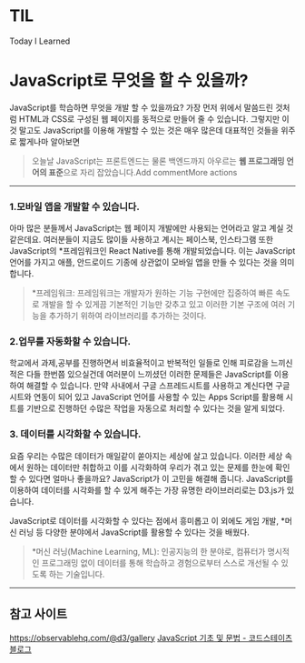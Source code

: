 # TIL
Today I Learned
#  JavaScript로 무엇을 할 수 있을까?

JavaScript를 학습하면 무엇을 개발 할 수 있을까요? 가장 먼저 위에서 말씀드린 것처럼 HTML과 CSS로 구성된 웹 페이지를 동적으로 만들어 줄 수 있습니다.
그렇지만 이것 말고도 JavaScript를 이용해 개발할 수 있는 것은 매우 많은데 대표적인 것들을 위주로 짧게나마 알아보면

> 오늘날 JavaScript는 프론트엔드는 물론 백엔드까지 아우르는 **웹 프로그래밍 언어의 표준**으로 자리 잡았습니다.Add commentMore actions

---

### 1.모바일 앱을 개발할 수 있습니다.

아마 많은 분들께서 JavaScript는 웹 페이지 개발에만 사용되는 언어라고 알고 계실 것 같은데요.
여러분들이 지금도 많이들 사용하고 계시는 페이스북, 인스타그램 또한 JavaScript의 *프레임워크인 React Native를 통해 개발되었습니다.
이는 JavaScript 언어를 가지고 애플, 안드로이드 기종에 상관없이 모바일 앱을 만들 수 있다는 것을 의미합니다.

>  *프레임워크: 프레임워크는 개발자가 원하는 기능 구현에만 집중하여 빠른 속도로 개발을 할 수 있게끔 
기본적인 기능만 갖추고 있고 이러한 기본 구조에 여러 기능을 추가하기 위하여 라이브러리를 추가하는 것이다.


### 2.업무를 자동화할 수 있습니다.

학교에서 과제,공부를 진행하면서 비효율적이고 반복적인 일들로 인해 피로감을 느끼신 적은 다들 한번쯤 있으실건데
여러분이 느끼셨던 이러한 문제들은 JavaScript를 이용하여 해결할 수 있습니다. 만약 사내에서 구글 스프레드시트를 사용하고 계신다면 
구글 시트와 연동이 되어 있고 JavaScript 언어를 사용할 수 있는 Apps Script를 활용해 시트를 기반으로 진행하던 수많은 작업을 자동으로 처리할 수 있다는 것을 알게 되었다.


### 3.  데이터를 시각화할 수 있습니다.

요즘 우리는 수많은 데이터가 매일같이 쏟아지는 세상에 살고 있습니다. 이러한 세상 속에서 원하는 데이터만 취합하고 이를 시각화하여
우리가 겪고 있는 문제를 한눈에 확인할 수 있다면 얼마나 좋을까요? JavaScript가 이 고민을 해결해 줍니다.
JavaScript를 이용하여 데이터를 시각화를 할 수 있게 해주는 가장 유명한 라이브러리로는 D3.js가 있습니다.

JavaScript로 데이터를 시각화할 수 있다는 점에서 흥미롭고
이 외에도 게임 개발, *머신 러닝 등 다양한 분야에서 JavaScript를 활용할 수 있다는 것을 배웠다.

>  *머신 러닝(Machine Learning, ML): 인공지능의 한 분야로, 컴퓨터가 명시적인 프로그래밍 없이 데이터를 통해 
학습하고 경험으로부터 스스로 개선될 수 있도록 하는 기술입니다.


---

##  참고 사이트

https://observablehq.com/@d3/gallery
[JavaScript 기초 및 문법 - 코드스테이츠 블로그](https://www.codestates.com/blog/content/javascript-%EA%B8%B0%EC%B4%88-%EB%B0%8F-%EB%AC%B8%EB%B2%95)
